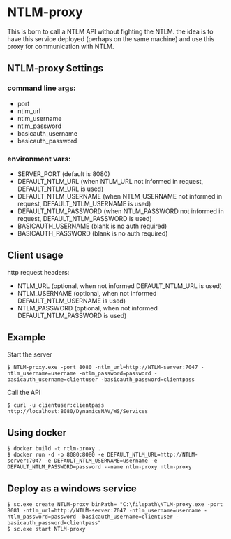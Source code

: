 # NTLM-proxy

This is born to call a NTLM API without fighting the NTLM. the idea is to have this service deployed (perhaps on the same machine) and use this proxy for communication with NTLM.

## NTLM-proxy Settings

### command line args:
- port
- ntlm_url
- ntlm_username
- ntlm_password
- basicauth_username
- basicauth_password

### environment vars:
- SERVER_PORT (default is 8080)
- DEFAULT_NTLM_URL (when NTLM_URL not informed in request, DEFAULT_NTLM_URL is used)
- DEFAULT_NTLM_USERNAME (when NTLM_USERNAME not informed in request, DEFAULT_NTLM_USERNAME is used)
- DEFAULT_NTLM_PASSWORD (when NTLM_PASSWORD not informed in request, DEFAULT_NTLM_PASSWORD is used)
- BASICAUTH_USERNAME (blank is no auth required)
- BASICAUTH_PASSWORD (blank is no auth required)

## Client usage

http request headers:
- NTLM_URL (optional, when not informed DEFAULT_NTLM_URL is used)
- NTLM_USERNAME (optional, when not informed DEFAULT_NTLM_USERNAME is used)
- NTLM_PASSWORD (optional, when not informed DEFAULT_NTLM_PASSWORD is used)

## Example

Start the server
```
$ NTLM-proxy.exe -port 8080 -ntlm_url=http://NTLM-server:7047 -ntlm_username=username -ntlm_password=password -basicauth_username=clientuser -basicauth_password=clientpass
```

Call the API
```
$ curl -u clientuser:clientpass http://localhost:8080/DynamicsNAV/WS/Services
```

## Using docker

```
$ docker build -t ntlm-proxy .
$ docker run -d -p 8080:8080 -e DEFAULT_NTLM_URL=http://NTLM-server:7047 -e DEFAULT_NTLM_USERNAME=username -e DEFAULT_NTLM_PASSWORD=password --name ntlm-proxy ntlm-proxy
```

## Deploy as a windows service

```
$ sc.exe create NTLM-proxy binPath= "C:\filepath\NTLM-proxy.exe -port 8081 -ntlm_url=http://NTLM-server:7047 -ntlm_username=username -ntlm_password=password -basicauth_username=clientuser -basicauth_password=clientpass"
$ sc.exe start NTLM-proxy 
```